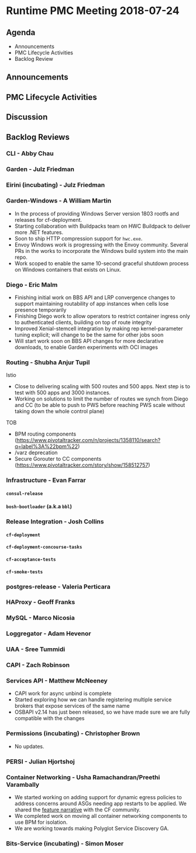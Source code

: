 # Runtime PMC Meeting 2018-07-24

## Agenda

* Announcements
* PMC Lifecycle Activities
* Backlog Review


## Announcements


## PMC Lifecycle Activities


## Discussion


## Backlog Reviews

### CLI - Abby Chau


### Garden - Julz Friedman


### Eirini (incubating) - Julz Friedman


### Garden-Windows - A William Martin

- In the process of providing Windows Server version 1803 rootfs and releases for cf-deployment.
- Starting collaboration with Buildpacks team on HWC Buildpack to deliver more .NET features.
- Soon to ship HTTP compression support for `hwc.exe`.
- Envoy Windows work is progressing with the Envoy community. Several PRs in the works to incorporate the Windows build system into the main repo.
- Work scoped to enable the same 10-second graceful shutdown process on Windows containers that exists on Linux.

### Diego - Eric Malm

- Finishing initial work on BBS API and LRP convergence changes to support maintaining routability of app instances when cells lose presence temporarily
- Finishing Diego work to allow operators to restrict container ingress only to authenticated clients, building on top of route integrity
- Improved Xenial-stemcell integration by making rep kernel-parameter tuning explicit; will change to be the same for other jobs soon
- Will start work soon on BBS API changes for more declarative downloads, to enable Garden experiments with OCI images


### Routing - Shubha Anjur Tupil 
Istio 
- Close to delivering scaling with 500 routes and 500 apps. Next step is to test with 500 apps and 3000 instances. 
- Working on solutions to limit the number of routes we synch from Diego and CC (to be able to push to PWS before reaching PWS scale without taking down the whole control plane)

TOB 
- BPM routing components (https://www.pivotaltracker.com/n/projects/1358110/search?q=label%3A%22bpm%22)
- /varz deprecation 
- Secure Gorouter to CC components (https://www.pivotaltracker.com/story/show/158512757)


### Infrastructure - Evan Farrar

#### `consul-release`


#### `bosh-bootloader` (a.k.a `bbl`)


### Release Integration - Josh Collins

#### `cf-deployment`


#### `cf-deployment-concourse-tasks`


#### `cf-acceptance-tests`


#### `cf-smoke-tests`



### postgres-release - Valeria Perticara


### HAProxy - Geoff Franks


### MySQL - Marco Nicosia


### Loggregator - Adam Hevenor


### UAA - Sree Tummidi


### CAPI - Zach Robinson


### Services API - Matthew McNeeney

- CAPI work for async unbind is complete
- Started exploring how we can handle registering multiple service brokers that expose services of the same name
- OSBAPI v2.14 has just been released, so we have made sure we are fully compatible with the changes


### Permissions (incubating) - Christopher Brown

* No updates.

### PERSI - Julian Hjortshoj


### Container Networking - Usha Ramachandran/Preethi Varambally

- We started working on adding support for dynamic egress policies to address concerns around ASGs needing app restarts to be applied. We shared the [feature narrative](https://docs.google.com/document/d/1cXaw6_KZHrZzexLTdPNTU-E_6nRf9pZwIL6LPqA2jAQ/edit?usp=sharing) with the CF community.
- We completed work on moving all container networking components to use BPM for isolation.
- We are working towards making Polyglot Service Discovery GA.


### Bits-Service (incubating) - Simon Moser

